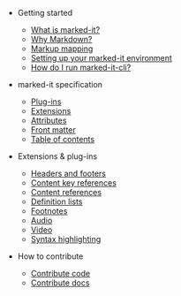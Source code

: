 - Getting started

  - [What is marked-it?](what-is.md)
  - [Why Markdown?](markdown.md)
  - [Markup mapping](mapping.md)
  - [Setting up your marked-it environment](setup.md)
  - [How do I run marked-it-cli?](run.md)

- marked-it specification

  - [Plug-ins](plugins.md)
  - [Extensions](extensions.md)
  - [Attributes](attributes.md)
  - [Front matter](yaml-frontmatter.md)
  - [Table of contents](toc.md)

- Extensions & plug-ins

  - [Headers and footers](headers.md)
  - [Content key references](conkeyrefs.md)
  - [Content references](conrefs.md)
  - [Definition lists](definition-lists.md)
  - [Footnotes](footnotes.md)
  - [Audio](audio.md)
  - [Video](video.md)
  - [Syntax highlighting](syntax-highlighting.md)

- How to contribute

  - [Contribute code](contribute-code.md)
  - [Contribute docs](contribute-docs.md)
 